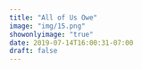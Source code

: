 ```yaml
---
title: "All of Us Owe"
image: "img/15.png"
showonlyimage: "true"
date: 2019-07-14T16:00:31-07:00
draft: false
---
```

